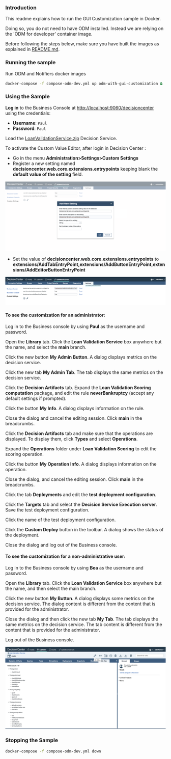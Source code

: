 
### Introduction

This readme explains how to run the GUI Customization sample in Docker.

Doing so, you do not need to have ODM installed. Instead we are relying on the 'ODM for developer' container image.

Before following the steps below, make sure you have built the images as explained in [README.md](README.md).

### Running the sample 

   Run ODM and Notifiers  docker images
   ```bash
   docker-compose -f compose-odm-dev.yml up odm-with-gui-customization &
   ```

###  Using the Sample

**Log in** to the Business Console at [http://localhost:9060/decisioncenter](http://localhost:9060/decisioncenter) using the credentials:  
   - **Username**: `Paul`  
   - **Password**: `Paul`

Load the [LoanValidationService.zip](./projects/LoanValidationService.zip) Decision Service.

To activate the Custom Value Editor, after login in Decision Center :
- Go in the menu **Administration>Settings>Custom Settings**
- Register a new setting named **decisioncenter.web.core.extensions.entrypoints** keeping blank the **default value of the setting** field.

![Custom Settings](images/custom_settings_1.png)

- Set the value of **decisioncenter.web.core.extensions.entrypoints** to **extensions/AddTabEntryPoint,extensions/AddButtonEntryPoint,extensions/AddEditorButtonEntryPoint**

![Custom Settings](images/custom_settings_2.png)

#### To see the customization for an administrator:

Log in to the Business console by using **Paul** as the username and password.

Open the **Library** tab. Click the **Loan Validation Service** box anywhere but the name, and select the **main** branch.

Click the new button **My Admin Button**. A dialog displays metrics on the decision service.

Click the new tab **My Admin Tab**. The tab displays the same metrics on the decision service.

Click the **Decision Artifacts** tab. Expand the **Loan Validation Scoring computation** package, and edit the rule **neverBankruptcy** (accept any default settings if prompted).

Click the button **My Info**. A dialog displays information on the rule.

Close the dialog and cancel the editing session. Click **main** in the breadcrumbs.

Click the **Decision Artifacts** tab and make sure that the operations are displayed. To display them, click **Types** and select **Operations**.

Expand the **Operations** folder under **Loan Validation Scoring** to edit the scoring operation.

Click the button **My Operation Info**. A dialog displays information on the operation.

Close the dialog, and cancel the editing session. Click **main** in the breadcrumbs.

Click the tab **Deployments** and edit the **test deployment configuration**.

Click the **Targets** tab and select the **Decision Service Execution server**. Save the test deployment configuration.

Click the name of the test deployment configuration.

Click the **Custom Deploy** button in the toolbar. A dialog shows the status of the deployment.

Close the dialog and log out of the Business console.

#### To see the customization for a non-administrative user:

Log in to the Business console by using **Bea** as the username and password.

Open the **Library** tab. Click the **Loan Validation Service** box anywhere but the name, and then select the main branch.

Click the new button **My Button**. A dialog displays some metrics on the decision service. The dialog content is different from the content that is provided for the administrator.

Close the dialog and then click the new tab **My Tab**. The tab displays the same metrics on the decision service. The tab content is different from the content that is provided for the administrator.

Log out of the Business console.

![Business Console Custom GUI](images/custom_gui.png)

### Stopping the Sample

```bash
docker-compose -f compose-odm-dev.yml down
```



